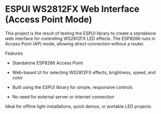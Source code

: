 # ESPUI WS2812FX Web Interface (Access Point Mode)

This project is the result of testing the ESPUI library to create a standalone web interface for controlling WS2812FX LED effects. The ESP8266 runs in Access Point (AP) mode, allowing direct connection without a router.

Features

* Standalone ESP8266 Access Point

* Web-based UI for selecting WS2812FX effects, brightness, speed, and color

* Built using the ESPUI library for simple, responsive controls

* No need for external server or internet connection


Ideal for offline light installations, quick demos, or portable LED projects.

